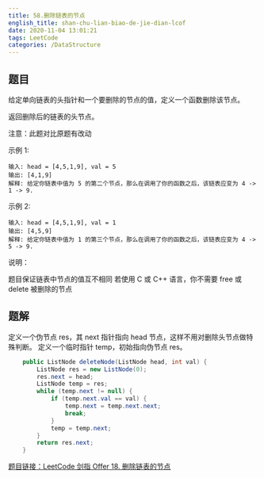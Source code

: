 ```yaml
---
title: 58.删除链表的节点
english_title: shan-chu-lian-biao-de-jie-dian-lcof
date: 2020-11-04 13:01:21
tags: LeetCode
categories: /DataStructure
---
```


## 题目

给定单向链表的头指针和一个要删除的节点的值，定义一个函数删除该节点。

返回删除后的链表的头节点。

注意：此题对比原题有改动

示例 1:

```
输入: head = [4,5,1,9], val = 5
输出: [4,1,9]
解释: 给定你链表中值为 5 的第二个节点，那么在调用了你的函数之后，该链表应变为 4 -> 1 -> 9.
```

示例 2:

```
输入: head = [4,5,1,9], val = 1
输出: [4,5,9]
解释: 给定你链表中值为 1 的第三个节点，那么在调用了你的函数之后，该链表应变为 4 -> 5 -> 9.
```


说明：

题目保证链表中节点的值互不相同
若使用 C 或 C++ 语言，你不需要 free 或 delete 被删除的节点

## 题解

定义一个伪节点 res，其 next 指针指向 head 节点，这样不用对删除头节点做特殊判断。
定义一个临时指针 temp，初始指向伪节点 res。

```java
    public ListNode deleteNode(ListNode head, int val) {
        ListNode res = new ListNode(0);
        res.next = head;
        ListNode temp = res;
        while (temp.next != null) {
            if (temp.next.val == val) {
                temp.next = temp.next.next;
                break;
            }
            temp = temp.next;
        }
        return res.next;
    }
```

[题目链接：LeetCode 剑指 Offer 18. 删除链表的节点](https://leetcode-cn.com/problems/shan-chu-lian-biao-de-jie-dian-lcof/)